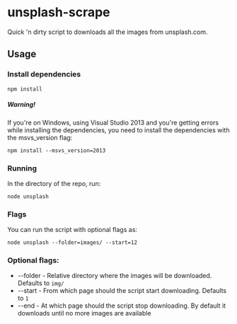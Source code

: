 # unsplash-scrape
Quick 'n dirty script to downloads all the images from unsplash.com.

## Usage

### Install dependencies
```
npm install
```
##### Warning!
If you're on Windows, using Visual Studio 2013 and you're getting errors while installing the dependencies, you need to install the dependencies with the msvs_version flag:
```
npm install --msvs_version=2013
```

### Running
In the directory of the repo, run:
```
node unsplash
```

### Flags
You can run the script with optional flags as:
```
node unsplash --folder=images/ --start=12
```
### Optional flags:
* --folder - Relative directory where the images will be downloaded. Defaults to `img/`
* --start - From which page should the script start downloading. Defaults to `1`
* --end - At which page should the script stop downloading. By default it downloads until no more images are available
